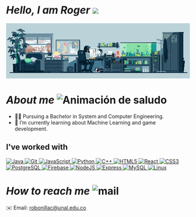 <!-- Introduction + Coffee -->
## <h1> ***Hello, I am Roger*** <img src = "https://media3.giphy.com/media/ZDNQdzCUjIK9VNUE2c/giphy.webp" width = "70"/></h1>
<div align="left">

<img  src="ImageForGit.gif"/>


## <h1>***About me*** <img src="https://media.giphy.com/media/v1.Y2lkPTc5MGI3NjExeDdtcDFubnZrMXo5d3VrdnVyZXo1bmR0YmdmMDF4aHFjcHMyMnU3eiZlcD12MV9zdGlja2Vyc19zZWFyY2gmY3Q9cw/KGTYfcxBBy7cC4YNgU/giphy.gif" width="35" alt="Animación de saludo"/></h1>
<div align="left">
  
* 👨‍🎓 Pursuing a Bachelor in System and Computer Engineering.
* 🌱 I’m currently learning about Machine Learning and game development.

## I've worked with
<p align="left">
  <a href="https://www.oracle.com/java/" target="_blank" rel="noreferrer">
    <img src="https://raw.githubusercontent.com/danielcranney/readme-generator/main/public/icons/skills/java-colored.svg" width="64" height="64" alt="Java" />
  </a>
  <a href="https://git-scm.com/" target="_blank" rel="noreferrer">
    <img src="https://raw.githubusercontent.com/danielcranney/readme-generator/main/public/icons/skills/git-colored.svg" width="64" height="64" alt="Git" />
  </a>
  <a href="https://developer.mozilla.org/en-US/docs/Web/JavaScript" target="_blank" rel="noreferrer">
    <img src="https://raw.githubusercontent.com/danielcranney/readme-generator/main/public/icons/skills/javascript-colored.svg" width="64" height="64" alt="JavaScript" />
  </a>
  <a href="https://www.python.org/" target="_blank" rel="noreferrer">
    <img src="https://raw.githubusercontent.com/danielcranney/readme-generator/main/public/icons/skills/python-colored.svg" width="64" height="64" alt="Python" />
  </a>
  <a href="https://docs.microsoft.com/en-us/cpp/?view=msvc-170" target="_blank" rel="noreferrer">
    <img src="https://raw.githubusercontent.com/danielcranney/readme-generator/main/public/icons/skills/cplusplus-colored.svg" width="64" height="64" alt="C++" />
   <a href="https://developer.mozilla.org/en-US/docs/Glossary/HTML5" target="_blank" rel="noreferrer">
    <img src="https://raw.githubusercontent.com/danielcranney/readme-generator/main/public/icons/skills/html5-colored.svg" width="64" height="64" alt="HTML5" />
  </a>
  <a href="https://reactjs.org/" target="_blank" rel="noreferrer">
    <img src="https://raw.githubusercontent.com/danielcranney/readme-generator/main/public/icons/skills/react-colored.svg" width="64" height="64" alt="React" />
  <a href="https://www.w3.org/TR/CSS/#css" target="_blank" rel="noreferrer">
    <img src="https://raw.githubusercontent.com/danielcranney/readme-generator/main/public/icons/skills/css3-colored.svg" width="64" height="64" alt="CSS3" />
  </a>
  <a href="https://www.postgresql.org/" target="_blank" rel="noreferrer">
    <img src="https://raw.githubusercontent.com/danielcranney/readme-generator/main/public/icons/skills/postgresql-colored.svg" width="64" height="64" alt="PostgreSQL" />
  </a>
  <a href="https://firebase.google.com/" target="_blank" rel="noreferrer">
    <img src="https://raw.githubusercontent.com/danielcranney/readme-generator/main/public/icons/skills/firebase-colored.svg" width="64" height="64" alt="Firebase" />
  </a>
  <a href="https://nodejs.org/en/" target="_blank" rel="noreferrer">
    <img src="https://raw.githubusercontent.com/danielcranney/readme-generator/main/public/icons/skills/nodejs-colored.svg" width="64" height="64" alt="NodeJS" />
  </a>
  <a href="https://expressjs.com/" target="_blank" rel="noreferrer">
    <img src="https://raw.githubusercontent.com/danielcranney/readme-generator/main/public/icons/skills/express-colored.svg" width="64" height="64" alt="Express" />
  </a>
  <a href="https://www.mysql.com/" target="_blank" rel="noreferrer">
    <img src="https://raw.githubusercontent.com/danielcranney/readme-generator/main/public/icons/skills/mysql-colored.svg" width="64" height="64" alt="MySQL" />
  </a>
  <a href="https://www.linux.org" target="_blank" rel="noreferrer">
    <img src="https://raw.githubusercontent.com/danielcranney/readme-generator/main/public/icons/skills/linux-colored.svg" width="64" height="64" alt="Linux" />
  </a>
</p>


## <h1>***How to reach me*** <img src="https://media3.giphy.com/media/v1.Y2lkPTc5MGI3NjExdnVhdXh6M3Q1ZGRnOGJ6eTM4b25mbTVnc3I5b3VkZmgzc3R3eGhpMCZlcD12MV9pbnRlcm5hbF9naWZfYnlfaWQmY3Q9cw/k3BaWknGtoURRum0hJ/giphy.gif" width="40" alt="mail"/></h1>
<div align="left">
  
✉️ Email: [robonillac@unal.edu.co](mailto:robonillac@unal.edu.co)
